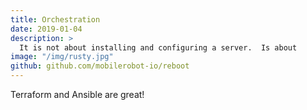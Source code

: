 ```yaml
---
title: Orchestration
date: 2019-01-04
description: >
  It is not about installing and configuring a server.  Is about 
image: "/img/rusty.jpg"
github: github.com/mobilerobot-io/reboot
---
```


Terraform and Ansible are great!
